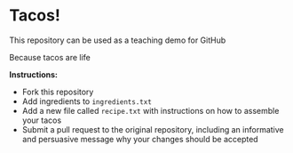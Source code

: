 # Tacos!

This repository can be used as a teaching demo for GitHub

Because tacos are life 

**Instructions:**

* Fork this repository
* Add ingredients to `ingredients.txt`
* Add a new file called `recipe.txt` with instructions on how to assemble your tacos
* Submit a pull request to the original repository, including an informative and 
persuasive message why your changes should be accepted
